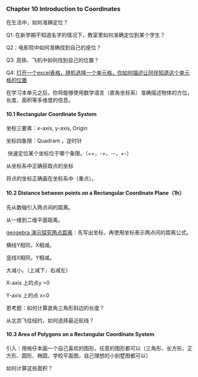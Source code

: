 ### Chapter 10 Introduction to Coordinates

在生活中，如何准确定位？

Q1: 在新学期不知道名字的情况下，教室里如何准确定位到某个学生？

Q2：电影院中如何准确找到自己的座位？

Q3: 高铁、飞机中如何找到自己的位置？

Q4: [打开一个excel表格，随机选择一个单元格，你如何描述让同伴知道这个单元格的位置](https://powacademy-my.sharepoint.com/:x:/g/personal/wade_wei_asjnu_com/EaXTXLIxVgRFon138yH4omAB1iQvQJgFCiAlb4vmnd1bHg?e=rNEqaU)

在学习本单元之后，你将能够使用数学语言（直角坐标系）准确描述物体的方位，长度、面积等多维度的信息。

#### 10.1 Rectangular Coordinate System

坐标三要素：x-axis, y-axis, Origin

坐标四象限：Quadrant ，逆时针

​	快速定位某个坐标位于哪个象限。（++，-+，--，+-）

从坐标系中正确获取点的坐标

将点的坐标正确画在坐标系中（重点）。



#### 10.2 Distance between points on a Rectangular Coordinate Plane（1h）

先从数轴引入两点间的距离。

从一维到二维平面距离。

[geogebra 演示探究两点距离](https://www.geogebra.org/m/e5aucu4p)：先写出坐标，再使用坐标表示两点间的距离公式。

横线Y相同，X相减。

竖线X相同，Y相减。

大减小。（上减下，右减左）

X-axis 上的点y =0

Y-axis 上的点 x=0

思考题：如何计算直角三角形斜边的长度？

从北京飞往纽约，如何选择最近航线？



#### 10.3 Area of Polygons on a Rectangular Coordinate System 

引入：用格仔本画一个自己喜欢的图形，任意的图形都可以（三角形、长方形、正方形、圆形、椭圆，学校平面图，自己理想的小别墅图都可以）

如何计算这些面积？





